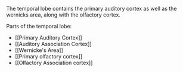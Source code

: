 The temporal lobe contains the primary auditory cortex as well as the wernicks area, along with the olfactory cortex.

Parts of the temporal lobe:
* [[Primary Auditory Cortex]]
* [[Auditory Association Cortex]]
* [[Wernicke's Area]]
* [[Primary olfactory cortex]]
* [[Olfactory Association cortex]]